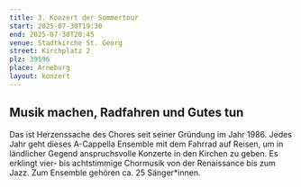 ```yaml
---
title: 3. Konzert der Sommertour
start: 2025-07-30T19:30
end: 2025-07-30T20:45
venue: Stadtkirche St. Georg
street: Kirchplatz 2
plz: 39596
place: Arneburg
layout: konzert
---
```


## Musik machen, Radfahren und Gutes tun

Das ist Herzenssache des Chores seit seiner Gründung im Jahr 1986. Jedes Jahr geht dieses A-Cappella Ensemble mit dem Fahrrad auf Reisen, um in ländlicher Gegend anspruchsvolle Konzerte in den Kirchen zu geben. Es erklingt vier- bis achtstimmige Chormusik von der Renaissance bis zum Jazz. Zum Ensemble gehören ca. 25 Sänger\*innen.
